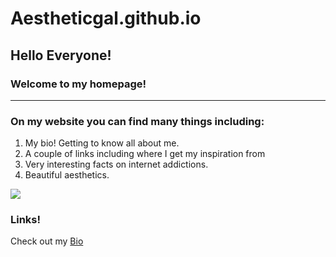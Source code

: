# Aestheticgal.github.io
## Hello Everyone!
### Welcome to my homepage!
 ---
### On my website you can find many things including:
1. My bio! Getting to know all about me.
1. A couple of links including where I get my inspiration from 
1. Very interesting facts on internet addictions.
1. Beautiful aesthetics.

![](https://i.pinimg.com/564x/83/82/cf/8382cf2778509585dbce1d7eb506310b.jpg)

### Links!
Check out my [Bio](bio) 


